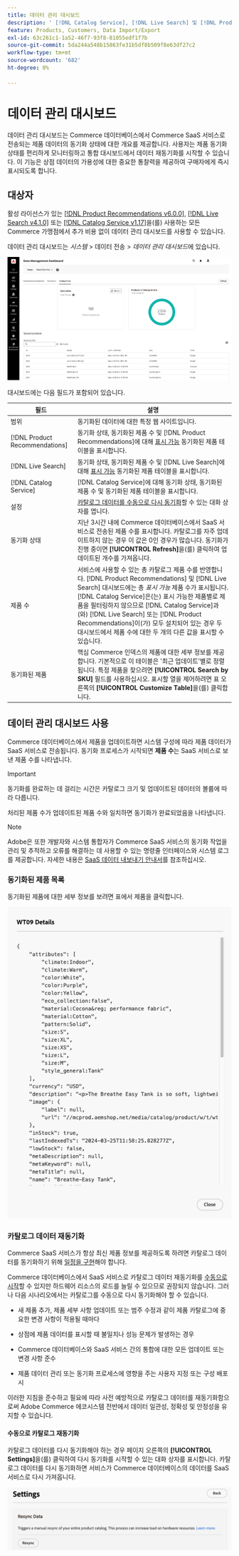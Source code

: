 ```yaml
---
title: 데이터 관리 대시보드
description: ' [!DNL Catalog Service], [!DNL Live Search] 및 [!DNL Product Recommendation]의 데이터 스트림에 대한 인사이트에 액세스하는 방법에 대해 알아봅니다.'
feature: Products, Customers, Data Import/Export
exl-id: 63c261c1-1a52-46f7-93f8-81055edf1f7b
source-git-commit: 5da244a548b15863fe31b5df8b509f8e63df27c2
workflow-type: tm+mt
source-wordcount: '682'
ht-degree: 0%

---
```


# 데이터 관리 대시보드

데이터 관리 대시보드는 Commerce 데이터베이스에서 Commerce SaaS 서비스로 전송되는 제품 데이터의 동기화 상태에 대한 개요를 제공합니다. 사용자는 제품 동기화 상태를 편리하게 모니터링하고 통합 대시보드에서 데이터 재동기화를 시작할 수 있습니다. 이 기능은 상점 데이터의 가용성에 대한 중요한 통찰력을 제공하여 구매자에게 즉시 표시되도록 합니다.

## 대상자

활성 라이선스가 있는 [[!DNL Product Recommendations v6.0.0]](https://experienceleague.adobe.com/ko/docs/commerce/product-recommendations/guide-overview), [[!DNL Live Search v4.1.0]](https://experienceleague.adobe.com/ko/docs/commerce/live-search/guide-overview) 또는 [[!DNL Catalog Service v1.17]](https://experienceleague.adobe.com/ko/docs/commerce/catalog-service/guide-overview)을(를) 사용하는 모든 Commerce 가맹점에서 추가 비용 없이 데이터 관리 대시보드를 사용할 수 있습니다.

데이터 관리 대시보드는 *시스템* > 데이터 전송 > *데이터 관리 대시보드*&#x200B;에 있습니다.

![데이터 관리 대시보드](assets/data-management-dashboard.png)

대시보드에는 다음 필드가 포함되어 있습니다.

| 필드 | 설명 |
|--- |--- |
| 범위 | 동기화된 데이터에 대한 특정 웹 사이트입니다. |
| [!DNL Product Recommendations] | 동기화 상태, 동기화된 제품 수 및 [!DNL Product Recommendations]에 대해 [표시 가능](https://experienceleague.adobe.com/ko/docs/commerce-admin/config/catalog/inventory#stock-options) 동기화된 제품 테이블을 표시합니다. |
| [!DNL Live Search] | 동기화 상태, 동기화된 제품 수 및 [!DNL Live Search]에 대해 [표시 가능](https://experienceleague.adobe.com/ko/docs/commerce-admin/config/catalog/inventory#stock-options) 동기화된 제품 테이블을 표시합니다. |
| [!DNL Catalog Service] | [!DNL Catalog Service]에 대해 동기화 상태, 동기화된 제품 수 및 동기화된 제품 테이블을 표시합니다. |
| 설정 | [카탈로그 데이터를 수동으로 다시 동기화](#resync-catalog-data)할 수 있는 대화 상자를 엽니다. |
| 동기화 상태 | 지난 3시간 내에 Commerce 데이터베이스에서 SaaS 서비스로 전송된 제품 수를 표시합니다. 카탈로그를 자주 업데이트하지 않는 경우 이 값은 0인 경우가 많습니다. 동기화가 진행 중이면 **[!UICONTROL Refresh]**&#x200B;을(를) 클릭하여 업데이트된 개수를 가져옵니다. |
| 제품 수 | 서비스에 사용할 수 있는 총 카탈로그 제품 수를 반영합니다. [!DNL Product Recommendations] 및 [!DNL Live Search] 대시보드에는 총 _표시 가능_ 제품 수가 표시됩니다. [!DNL Catalog Service]은(는) 표시 가능한 제품별로 제품을 필터링하지 않으므로 [!DNL Catalog Service]과(와) [!DNL Live Search] 또는 [!DNL Product Recommendations]이(가) 모두 설치되어 있는 경우 두 대시보드에서 제품 수에 대한 두 개의 다른 값을 표시할 수 있습니다. |
| 동기화된 제품 | 핵심 Commerce 인덱스의 제품에 대한 세부 정보를 제공합니다. 기본적으로 이 테이블은 &#39;최근 업데이트&#39;별로 정렬됩니다. 특정 제품을 찾으려면 **[!UICONTROL Search by SKU]** 필드를 사용하십시오. 표시할 열을 제어하려면 표 오른쪽의 **[!UICONTROL Customize Table]**&#x200B;을(를) 클릭합니다. |

## 데이터 관리 대시보드 사용

Commerce 데이터베이스에서 제품을 업데이트하면 시스템 구성에 따라 제품 데이터가 SaaS 서비스로 전송됩니다. 동기화 프로세스가 시작되면 **제품 수**&#x200B;는 SaaS 서비스로 보낸 제품 수를 나타냅니다.

>[!IMPORTANT]
>
>동기화를 완료하는 데 걸리는 시간은 카탈로그 크기 및 업데이트된 데이터의 볼륨에 따라 다릅니다.

처리된 제품 수가 업데이트된 제품 수와 일치하면 동기화가 완료되었음을 나타냅니다.

>[!NOTE]
>
>Adobe은 또한 개발자와 시스템 통합자가 Commerce SaaS 서비스의 동기화 작업을 관리 및 추적하고 오류를 해결하는 데 사용할 수 있는 명령줄 인터페이스와 시스템 로그를 제공합니다. 자세한 내용은 [SaaS 데이터 내보내기 안내서](https://experienceleague.adobe.com/ko/docs/commerce/saas-data-export/overview)를 참조하십시오.

### 동기화된 제품 목록

동기화된 제품에 대한 세부 정보를 보려면 표에서 제품을 클릭합니다.

![제품 세부 정보 동기화](assets/sync-product-detail.png)

### 카탈로그 데이터 재동기화

Commerce SaaS 서비스가 항상 최신 제품 정보를 제공하도록 하려면 카탈로그 데이터를 동기화하기 위해 [일정을 구현](https://experienceleague.adobe.com/ko/docs/commerce-operations/configuration-guide/cli/manage-indexers#reindex)해야 합니다.

Commerce 데이터베이스에서 SaaS 서비스로 카탈로그 데이터 재동기화를 [수동으로 시작](#manually-resync-catalog)할 수 있지만 하드웨어 리소스의 로드를 늘릴 수 있으므로 권장되지 않습니다. 그러나 다음 시나리오에서는 카탈로그를 수동으로 다시 동기화해야 할 수 있습니다.

- 새 제품 추가, 제품 세부 사항 업데이트 또는 범주 수정과 같이 제품 카탈로그에 중요한 변경 사항이 적용될 때마다

- 상점에 제품 데이터를 표시할 때 불일치나 성능 문제가 발생하는 경우

- Commerce 데이터베이스와 SaaS 서비스 간의 통합에 대한 모든 업데이트 또는 변경 사항 준수

- 제품 데이터 관리 또는 동기화 프로세스에 영향을 주는 사용자 지정 또는 구성 배포 시

이러한 지침을 준수하고 필요에 따라 사전 예방적으로 카탈로그 데이터를 재동기화함으로써 Adobe Commerce 에코시스템 전반에서 데이터 일관성, 정확성 및 안정성을 유지할 수 있습니다.

#### 수동으로 카탈로그 재동기화

카탈로그 데이터를 다시 동기화해야 하는 경우 페이지 오른쪽의 **[!UICONTROL Settings]**&#x200B;을(를) 클릭하여 다시 동기화를 시작할 수 있는 대화 상자를 표시합니다. 카탈로그 데이터를 다시 동기화하면 서비스가 Commerce 데이터베이스의 데이터를 SaaS 서비스로 다시 가져옵니다.

![수동으로 제품 동기화](assets/resync-data.png)
